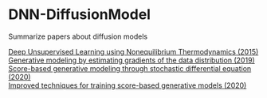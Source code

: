 # DNN-DiffusionModel
Summarize papers about diffusion models 

[Deep Unsupervised Learning using Nonequilibrium Thermodynamics (2015)](J.Sohl-Dickstein_2015.ipynb)  
[Generative modeling by estimating gradients of the data distribution (2019)](Song_Yang_thread.md)  
[Score-based generative modeling through stochastic differential equation (2020)](Song_Yang_thread.md)  
[Improved techniques for training score-based generative models (2020)](Song_Yang_thread.md)  


